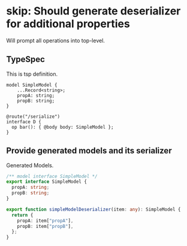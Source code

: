 # skip: Should generate deserializer for additional properties
Will prompt all operations into top-level.

## TypeSpec

This is tsp definition.

```tsp
model SimpleModel {
    ...Record<string>;
    propA: string;
    propB: string;
}

@route("/serialize")
interface D {
  op bar(): { @body body: SimpleModel };
}
```

## Provide generated models and its serializer

Generated Models.

```ts models
/** model interface SimpleModel */
export interface SimpleModel {
  propA: string;
  propB: string;
}

export function simpleModelDeserializer(item: any): SimpleModel {
  return {
    propA: item["propA"],
    propB: item["propB"],
  };
}
```
